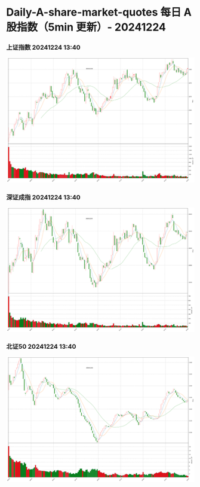 
# Daily-A-share-market-quotes 每日 A 股指数（5min 更新）- 20241224

### 上证指数 20241224 13:40
![](./fig/2024/12/20241224-sh000001.png)

### 深证成指 20241224 13:40
![](./fig/2024/12/20241224-sz399001.png)

### 北证50 20241224 13:40
![](./fig/2024/12/20241224-bj899050.png)

